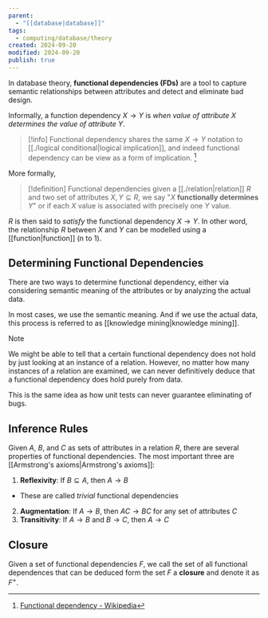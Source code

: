 ```yaml
---
parent:
  - "[[database|database]]"
tags:
  - computing/database/theory
created: 2024-09-20
modified: 2024-09-20
publish: true
---
```

In database theory, **functional dependencies (FDs)** are a tool to capture semantic relationships between attributes and detect and eliminate bad design.

Informally, a function dependency $X \to Y$ is _when value of attribute X determines the value of attribute Y_.

> [!info] 
> Functional dependency shares the same $X \to Y$ notation to [[./logical conditional|logical implication]], and indeed functional dependency can be view as a form of implication. [^1]

More formally, 
> [!definition] Functional dependencies
> given a [[./relation|relation]] $R$ and two set of attributes $X, Y \subseteq R$, we say "$X$ **functionally determines** $Y$" or if each $X$ value is associated with precisely one $Y$ value. 

$R$ is then said to _satisfy_ the functional dependency $X \to Y$. In other word, the relationship $R$ between $X$ and $Y$ can be modelled using a [[function|function]] (n to 1).

## Determining Functional Dependencies
There are two ways to determine functional dependency, either via considering semantic meaning of the attributes or by analyzing the actual data.

In most cases, we use the semantic meaning. And if we use the actual data, this process is referred to as [[knowledge mining|knowledge mining]].

> [!note]
> We might be able to tell that a certain functional dependency does not hold by just looking at an instance of a relation. However, no matter how many instances of a relation are examined, we can never definitively deduce that a functional dependency does hold purely from data.
> 
> This is the same idea as how unit tests can never guarantee eliminating of bugs.

## Inference Rules
Given $A$, $B$, and $C$ as sets of attributes in a relation $R$, there are several properties of functional dependencies. The most important three are [[Armstrong's axioms|Armstrong's axioms]]:
1. **Reflexivity**: If $B \subseteq A$, then $A \to B$
  - These are called *trivial* functional dependencies
2. **Augmentation**: If $A \to B$, then $AC \to BC$ for any set of attributes $C$
3. **Transitivity**: If $A \to B$ and $B \to C$, then $A \to C$

## Closure
Given a set of functional dependencies $F$, we call the set of all functional dependences that can be deduced form the set $F$ a **closure** and denote it as $F^+$.

[^1]: [Functional dependency - Wikipedia](https://en.wikipedia.org/wiki/Functional_dependency)